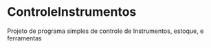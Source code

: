 # ControleInstrumentos
Projeto de programa simples de controle de Instrumentos, estoque, e ferramentas
